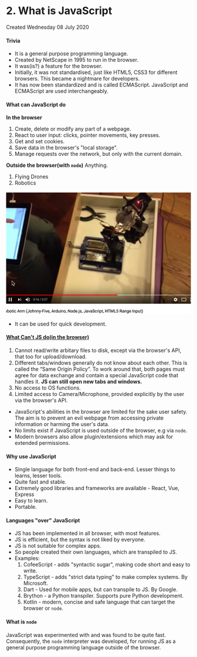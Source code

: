 # 2. What is JavaScript
Created Wednesday 08 July 2020

#### Trivia

* It is a general purpose programming language.
* Created by NetScape in 1995 to run in the browser.
* It was(is?) a feature for the browser.
* Initially, it was not standardised, just like HTML5, CSS3 for different browsers. This became a nightmare for developers.
* It has now been standardized and is called ECMAScript. JavaScript and ECMAScript are used interchangeably.


#### What can JavaScript do
**In the browser**

1. Create, delete or modify any part of a webpage.
2. React to user input: clicks, pointer movements, key presses.
3. Get and set cookies.
4. Save data in the browser's "local storage".
5. Manage requests over the network, but only with the current domain.


**Outside the browser(with ``node``)**
Anything.

1. Flying Drones
2. Robotics

![](./2._What_is_JavaScript/pasted_image.png)

* It can be used for quick development.


#### [What Can't JS do(in the browser)](https://javascript.info/intro#what-can-t-in-browser-javascript-do)

1. Cannot read/write arbitary files to disk, except via the browser's API, that too for upload/download.
2. Different tabs/windows generally do not know about each other. This is called the “Same Origin Policy”. To work around that, both pages must agree for data exchange and contain a special JavaScript code that handles it. **JS can still open new tabs and windows.**
3. No access to OS functions.
4. Limited access to Camera/Microphone, provided explicitly by the user via the browser's API.



* JavaScript's abilities in the browser are limited for the sake user safety. The aim is to prevent an evil webpage from accessing private information or harming the user's data.
* No limits exist if JavaScript is used outside of the browser, e.g via ``node``.
* Modern browsers also allow plugin/extensions which may ask for extended permissions.


#### Why use JavaScript

* Single language for both front-end and back-end. Lesser things to learns, lesser tools.
* Quite fast and stable.
* Extremely good libraries and frameworks are available - React, Vue, Express
* Easy to learn.
* Portable.


#### Languages "over" JavaScript

* JS has been implemented in all browser, with most features.
* JS is efficient, but the syntax is not liked by everyone.
* JS is not suitable for complex apps.
* So people created their own languages, which are transpiled to JS.
* Examples:
	1. CofeeScript - adds "syntactic sugar", making code short and easy to write.
	2. TypeScript - adds "strict data typing" to make complex systems. By Microsoft.
	3. Dart - Used for mobile apps, but can transpile to JS. By Google.
	4. Brython - a Python transpiler. Supports pure Python development.
	5. Kotlin - modern, concise and safe language that can target the browser or ``node``.


#### What is ``node``
JavaScript was experimented with and was found to be quite fast. Consequently, the ``node`` interpreter was developed, for running JS as a general purpose programming language outside of the browser.

